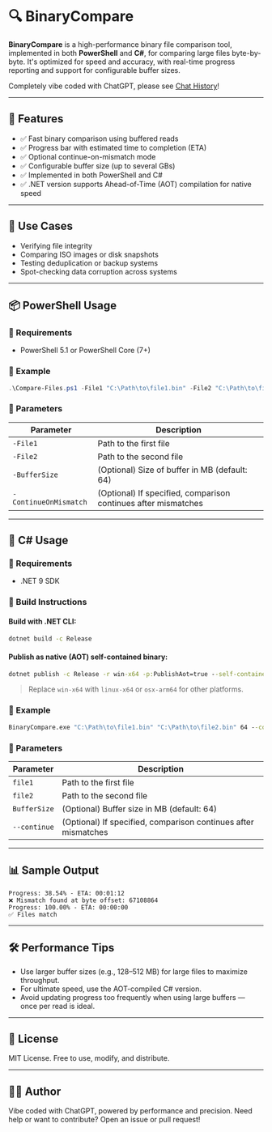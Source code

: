 
# 🔍 BinaryCompare

**BinaryCompare** is a high-performance binary file comparison tool, implemented in both **PowerShell** and **C#**, for comparing large files byte-by-byte. It's optimized for speed and accuracy, with real-time progress reporting and support for configurable buffer sizes.

Completely vibe coded with ChatGPT, please see [Chat History](https://chatgpt.com/share/687f72bf-c548-8003-b535-5658e342d62b)!

---

## 🚀 Features

- ✅ Fast binary comparison using buffered reads
- ✅ Progress bar with estimated time to completion (ETA)
- ✅ Optional continue-on-mismatch mode
- ✅ Configurable buffer size (up to several GBs)
- ✅ Implemented in both PowerShell and C#
- ✅ .NET version supports Ahead-of-Time (AOT) compilation for native speed

---

## 🧰 Use Cases

- Verifying file integrity
- Comparing ISO images or disk snapshots
- Testing deduplication or backup systems
- Spot-checking data corruption across systems

---

## 📦 PowerShell Usage

### 🔧 Requirements
- PowerShell 5.1 or PowerShell Core (7+)

### 📄 Example

```powershell
.\Compare-Files.ps1 -File1 "C:\Path\to\file1.bin" -File2 "C:\Path\to\file2.bin" -BufferSizeMB 64 -ContinueOnMismatch $true
```

### 📝 Parameters

| Parameter              | Description |
|------------------------|-------------|
| `-File1`               | Path to the first file |
| `-File2`               | Path to the second file |
| `-BufferSize`          | (Optional) Size of buffer in MB (default: 64) |
| `-ContinueOnMismatch`  | (Optional) If specified, comparison continues after mismatches |

---

## 🧪 C# Usage

### 🔧 Requirements
- .NET 9 SDK

### 🔨 Build Instructions

#### Build with .NET CLI:
```cmd
dotnet build -c Release
```

#### Publish as native (AOT) self-contained binary:
```cmd
dotnet publish -c Release -r win-x64 -p:PublishAot=true --self-contained true --output bin\publish
```

> Replace `win-x64` with `linux-x64` or `osx-arm64` for other platforms.

### 📄 Example

```cmd
BinaryCompare.exe "C:\Path\to\file1.bin" "C:\Path\to\file2.bin" 64 --continue
```

### 📝 Parameters

| Parameter          | Description |
|--------------------|-------------|
| `file1`            | Path to the first file |
| `file2`            | Path to the second file |
| `BufferSize`       | (Optional) Buffer size in MB (default: 64) |
| `--continue`       | (Optional) If specified, comparison continues after mismatches |

---

## 📊 Sample Output

```plaintext
Progress: 38.54% - ETA: 00:01:12
❌ Mismatch found at byte offset: 67108864
Progress: 100.00% - ETA: 00:00:00
✅ Files match
```

---

## 🛠 Performance Tips

- Use larger buffer sizes (e.g., 128–512 MB) for large files to maximize throughput.
- For ultimate speed, use the AOT-compiled C# version.
- Avoid updating progress too frequently when using large buffers — once per read is ideal.

---

## 📃 License

MIT License. Free to use, modify, and distribute.

---

## 👨‍💻 Author

Vibe coded with ChatGPT, powered by performance and precision. Need help or want to contribute? Open an issue or pull request!